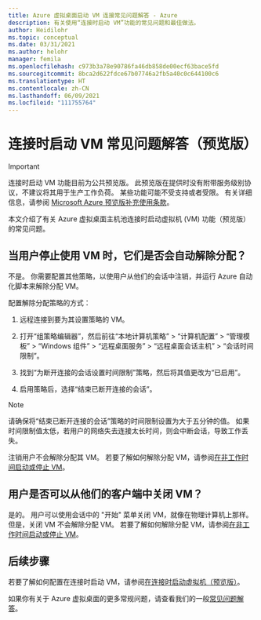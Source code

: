 ```yaml
---
title: Azure 虚拟桌面启动 VM 连接常见问题解答 - Azure
description: 有关使用“连接时启动 VM”功能的常见问题和最佳做法。
author: Heidilohr
ms.topic: conceptual
ms.date: 03/31/2021
ms.author: helohr
manager: femila
ms.openlocfilehash: c973b3a78e90786fa46db858de00ecf63bace5fd
ms.sourcegitcommit: 8bca2d622fdce67b07746a2fb5a40c0c644100c6
ms.translationtype: HT
ms.contentlocale: zh-CN
ms.lasthandoff: 06/09/2021
ms.locfileid: "111755764"
---
```

# <a name="start-vm-on-connect-faq-preview"></a>连接时启动 VM 常见问题解答（预览版）

> [!IMPORTANT]
> 连接时启动 VM 功能目前为公共预览版。
> 此预览版在提供时没有附带服务级别协议，不建议将其用于生产工作负荷。 某些功能可能不受支持或者受限。 有关详细信息，请参阅 [Microsoft Azure 预览版补充使用条款](https://azure.microsoft.com/support/legal/preview-supplemental-terms/)。

本文介绍了有关 Azure 虚拟桌面主机池连接时启动虚拟机 (VM) 功能（预览版）的常见问题。

## <a name="are-vms-automatically-deallocated-when-a-user-stops-using-them"></a>当用户停止使用 VM 时，它们是否会自动解除分配？

不是。 你需要配置其他策略，以使用户从他们的会话中注销，并运行 Azure 自动化脚本来解除分配 VM。

配置解除分配策略的方式：

1. 远程连接到要为其设置策略的 VM。

2. 打开“组策略编辑器”，然后前往“本地计算机策略” > “计算机配置” > “管理模板” > “Windows 组件” > “远程桌面服务” > “远程桌面会话主机” > “会话时间限制”。       

3. 找到“为断开连接的会话设置时间限制”策略，然后将其值更改为“已启用”。 

4. 启用策略后，选择“结束已断开连接的会话”。

>[!NOTE]
>请确保将“结束已断开连接的会话”策略的时间限制设置为大于五分钟的值。 如果时间限制值太低，若用户的网络失去连接太长时间，则会中断会话，导致工作丢失。

注销用户不会解除分配其 VM。 若要了解如何解除分配 VM，请参阅[在非工作时间启动或停止 VM](../automation/automation-solution-vm-management.md)。

## <a name="can-users-turn-off-the-vm-from-their-clients"></a>用户是否可以从他们的客户端中关闭 VM？

是的。 用户可以使用会话中的 "开始" 菜单关闭 VM，就像在物理计算机上那样。 但是，关闭 VM 不会解除分配 VM。 若要了解如何解除分配 VM，请参阅[在非工作时间启动或停止 VM](../automation/automation-solution-vm-management.md)。

## <a name="next-steps"></a>后续步骤

若要了解如何配置在连接时启动 VM，请参阅[在连接时启动虚拟机（预览版）](start-virtual-machine-connect.md)。

如果你有关于 Azure 虚拟桌面的更多常规问题，请查看我们的一般[常见问题解答](faq.md)。
